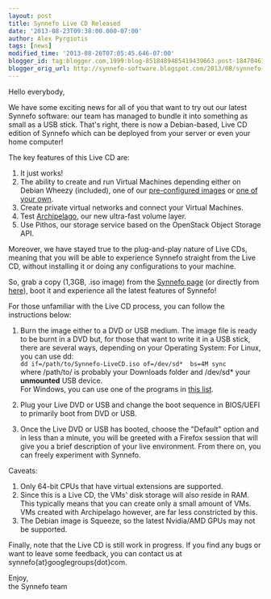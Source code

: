 ```yaml
---
layout: post
title: Synnefo Live CD Released
date: '2013-08-23T09:38:00.000-07:00'
author: Alex Pyrgiotis
tags: [news]
modified_time: '2013-08-26T07:05:45.646-07:00'
blogger_id: tag:blogger.com,1999:blog-8518489485419439663.post-1847046110273460865
blogger_orig_url: http://synnefo-software.blogspot.com/2013/08/synnefo-live-cd-released.html
---
```



Hello everybody,

We have some exciting news for all of you that want to try out our latest Synnefo software: οur team has managed to bundle it into something as small as a USB stick. That's right, there is now a Debian-based, Live CD edition of Synnefo which can be deployed from your server or even your home computer!<!--break-->

The key features of this Live CD are:

1.   It just works!
2.   The ability to create and run Virtual Machines depending either on Debian Wheezy (included), one of our  [pre-configured images](https://code.grnet.gr/projects/snf-image/wiki#Sample-Images) or [one of your own](http://www.synnefo.org/docs/snf-image-creator/latest/).
3.   Create private virtual networks and connect your Virtual Machines.
4.   Test [Archipelago](/2013/02/11/we-are-happy-to-announce-that-synnefo_11/), our new ultra-fast volume layer.
5.   Use Pithos, our storage service based on the OpenStack Object Storage API.

Moreover, we have stayed true to the plug-and-play nature of Live CDs, meaning that you will be able to experience Synnefo straight from the Live CD, without installing it or doing any configurations to your machine.

So, grab a copy (1,3GB, .iso image) from the [Synnefo page](http://www.synnefo.org/) (or directly from [here](https://pithos.okeanos.grnet.gr/public/IDFck5pGeDGIYtsvngTvd4)), boot it and experience all the latest features of Synnefo!

For those unfamiliar with the Live CD process, you can follow the instructions below:

1.   Burn the image either to a DVD or USB medium. The image file is ready to be burnt in a DVD but, for those that want to write it in a USB stick, there are several ways, depending on your Operating System:
    For Linux, you can use dd:  
    `dd if=/path/to/Synnefo-LiveCD.iso of=/dev/sd*  bs=4M sync`  
    where /path/to/ is probably your Downloads folder and /dev/sd* your **unmounted** USB device.  
    For Windows, you can use one of the programs in [this list](https://wiki.archlinux.org/index.php/USB_Installation_Media#On_Windows).

2.   Plug your Live DVD or USB and change the boot sequence in BIOS/UEFI to primarily boot from DVD or USB.  
3.   Once the Live DVD or USB has booted, choose the "Default" option and in less than a minute, you will be greeted with a Firefox session that will give you a brief description of your live environment. From there on, you can freely experiment with Synnefo.

Caveats:

1.   Only 64-bit CPUs that have virtual extensions are supported.
2.   Since this is a Live CD, the VMs' disk storage will also reside in RAM. This typically means that you can create only a small amount of VMs. VMs created with Archipelago however, are far less constricted by this.  
3.   The Debian image is Squeeze, so the latest Nvidia/AMD GPUs may not be supported.

Finally, note that the Live CD is still work in progress. If you find any bugs or want to leave some feedback, you can contact us at synnefo{at}googlegroups{dot}com.

Enjoy,  
the Synnefo team